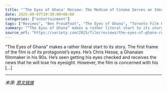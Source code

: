 ```yaml
---
title: "‘The Eyes of Ghana’ Review: The Medium of Cinema Serves an Idealistic Role in the Story of Ghanian Filmmaker Chris Hesse"
date: 2025-09-07T19:30:00+08:00
categories: ["entertainment"]
tags: ["Reviews", "Ben Proudfoot", "The Eyes of Ghana", "Toronto Film Festival"]
summary: "“The Eyes of Ghana” makes a rather literal start to its story. The first frame of the film is of its protagonist’s eyes. He’s Chris Hesse, a Ghanaian filmmaker in his 90s. He’s seen getting his eyes c"
source_url: "https://variety.com/2025/film/reviews/the-eyes-of-ghana-review-1236510825/"
---
```


“The Eyes of Ghana” makes a rather literal start to its story. The first frame of the film is of its protagonist’s eyes. He’s Chris Hesse, a Ghanaian filmmaker in his 90s. He’s seen getting his eyes checked and receives the news that he will lose his eyesight. However, the film is concerned with his [&#8230;]

---

*来源: [原文链接](https://variety.com/2025/film/reviews/the-eyes-of-ghana-review-1236510825/)*
